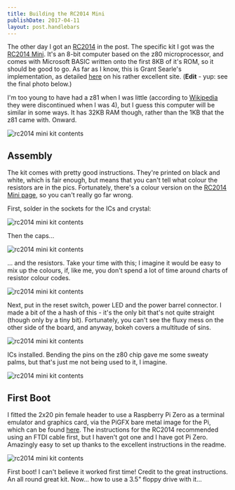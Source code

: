 ```yaml
---
title: Building the RC2014 Mini
publishDate: 2017-04-11
layout: post.handlebars
---
```

The other day I got an [RC2014](http://rc2014.co.uk) in the post. The specific kit I got was the [RC2014 Mini](http://rc2014.co.uk/modules/rc2014-mini/). It's an 8-bit computer based on the z80 microprocessor, and comes with Microsoft BASIC written onto the first 8KB of it's ROM, so it should be good to go. As far as I know, this is Grant Searle's implementation, as detailed [here](http://searle.hostei.com/grant/z80/SimpleZ80.html#RomBasic) on his rather excellent site. (**Edit** - yup: see the final photo below.)

I'm too young to have had a z81 when I was little (according to [Wikipedia](https://en.wikipedia.org/wiki/ZX81) they were discontinued when I was 4), but I guess this computer will be similar in some ways. It has 32KB RAM though, rather than the 1KB that the z81 came with. Onward.

![rc2014 mini kit contents](/images/rc2014-1.JPG)

## Assembly

The kit comes with pretty good instructions. They're printed on black and white, which is fair enough, but means that you can't tell what colour the resistors are in the pics. Fortunately, there's a colour version on the [RC2014 Mini page](http://rc2014.co.uk/modules/rc2014-mini/), so you can't really go far wrong.

First, solder in the sockets for the ICs and crystal:

![rc2014 mini kit contents](../../images/rc2014-2.JPG)

Then the caps...

![rc2014 mini kit contents](/images/rc2014-3.JPG)

... and the resistors. Take your time with this; I imagine it would be easy to mix up the colours, if, like me, you don't spend a lot of time around charts of resistor colour codes.

![rc2014 mini kit contents](/images/rc2014-4.JPG)

Next, put in the reset switch, power LED and the power barrel connector. I made a bit of the a hash of this - it's the only bit that's not quite straight (though only by a tiny bit). Fortunately, you can't see the fluxy mess on the other side of the board, and anyway, bokeh covers a multitude of sins.

![rc2014 mini kit contents](/images/rc2014-5.JPG)

ICs installed. Bending the pins on the z80 chip gave me some sweaty palms, but that's just me not being used to it, I imagine.

![rc2014 mini kit contents](/images/rc2014-6.JPG)

## First Boot

I fitted the 2x20 pin female header to use a Raspberry Pi Zero as a terminal emulator and graphics card, via the PiGFX bare metal image for the Pi, which can be found [here](https://github.com/fbergama/pigfx). The instructions for the RC2014 recommended using an FTDI cable first, but I haven't got one and I have got Pi Zero. Amazingly easy to set up thanks to the excellent instructions in the readme.

![rc2014 mini kit contents](/images/rc2014-7.JPG)

First boot! I can't believe it worked first time! Credit to the great instructions. An all round great kit. Now... how to use a 3.5" floppy drive with it...
